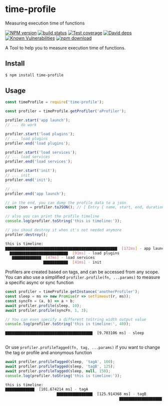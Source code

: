 # time-profile
Measuring execution time of functions

[![NPM version][npm-image]][npm-url]
[![build status][travis-image]][travis-url]
[![Test coverage][codecov-image]][codecov-url]
[![David deps][david-image]][david-url]
[![Known Vulnerabilities][snyk-image]][snyk-url]
[![npm download][download-image]][download-url]

[npm-image]: https://img.shields.io/npm/v/time-profile.svg?style=flat-square
[npm-url]: https://npmjs.org/package/time-profile
[travis-image]: https://img.shields.io/travis/node-modules/time-profile.svg?style=flat-square
[travis-url]: https://travis-ci.org/node-modules/time-profile
[codecov-image]: https://codecov.io/github/node-modules/time-profile/coverage.svg?branch=master
[codecov-url]: https://codecov.io/github/node-modules/time-profile?branch=master
[david-image]: https://img.shields.io/david/node-modules/time-profile.svg?style=flat-square
[david-url]: https://david-dm.org/node-modules/time-profile
[snyk-image]: https://snyk.io/test/npm/time-profile/badge.svg?style=flat-square
[snyk-url]: https://snyk.io/test/npm/time-profile
[download-image]: https://img.shields.io/npm/dm/time-profile.svg?style=flat-square
[download-url]: https://npmjs.org/package/time-profile

A Tool to help you to measure execution time of functions.

## Install

```bash
$ npm install time-profile
```

## Usage

```js
const timeProfile = require('time-profile');

const profiler = timeProfile.getProfiler('aProfiler');

profiler.start('app launch');
// ... do work

profiler.start('load plugins');
// ... load plugins
profiler.end('load plugins');

profiler.start('load services');
// ... load services
profiler.end('load services');

profiler.start('init');
// ... init
profiler.end('init');

// ...
profiler.end('app launch');

// in the end, you can dump the profile data to a json
const json = profiler.toJSON(); // [ Entry { name, start, end, duration, pid }, ... ]

// also you can print the profile timeline
console.log(profiler.toString('this is timeline:'));

// you shoud destroy it when it's not needed anymore
profiler.destroy();
```

```bash
this is timeline:
▇▇▇▇▇▇▇▇▇▇▇▇▇▇▇▇▇▇▇▇▇▇▇▇▇▇▇▇▇▇▇▇▇▇▇▇▇▇▇▇▇▇▇▇▇▇▇▇▇▇  [172ms] - app launch
  ▇▇▇▇▇▇▇▇▇▇▇▇▇▇▇▇▇▇▇▇▇▇▇▇▇▇  [91ms] - load plugins
   ▇▇▇▇▇▇▇▇▇▇▇▇▇  [47ms] - load services
                 ▇▇▇▇▇▇▇▇▇▇▇  [41ms] - init
```

Profilers are created based on tags, and can be accessed from any scope. You can also use a simplified `profiler.profile(fn, ...params)` to measure a specific async or sync function

```js
const profiler = timeProfile.getInstance('anotherProfiler');
const sleep = ms => new Promise(r => setTimeout(r, ms));
const syncFn = (a, b) => a + b;
await profiler.profile(sleep, 10);
await profiler.profile(syncFn, 1, 3);

// You can even specify a different toString width output value
console.log(profiler.toString('this is timeline:', 40));
```

```bash
▇▇▇▇▇▇▇▇▇▇▇▇▇▇▇▇▇▇▇▇▇▇▇▇▇▇▇▇▇▇▇▇▇▇▇▇▇▇▇  [9.703106 ms] - sleep
                                                                       ▇  [56.503 μs] - syncFn
```

Or use `profiler.profileTagged(fn, tag, ...params)` if you want to change the tag or profile and anonymous function  

```js
await profiler.profileTagged(sleep, 'tagA', 100);
await profiler.profileTagged(sleep, 'tagB', 125);
await profiler.profileTagged(sleep, null, 150);
console.log(profiler.toString('this is timeline:'));
```


```bash
this is timeline:
▇▇▇▇▇▇▇▇▇▇▇▇▇  [101.674214 ms] - tagA
                       ▇▇▇▇▇▇▇▇▇▇▇▇▇▇▇▇  [125.914368 ms] - tagB
                                                   ▇▇▇▇▇▇▇▇▇▇▇▇▇▇▇▇▇▇▇  [150.5361 ms] - sleep
```


